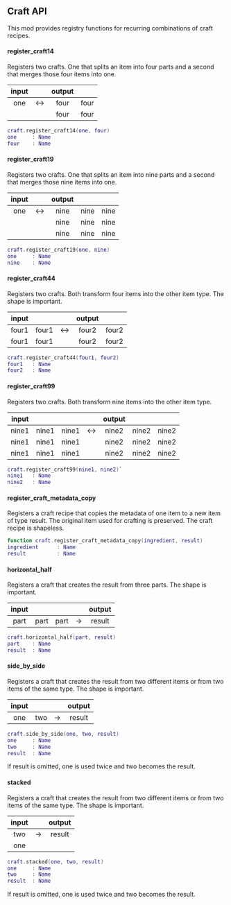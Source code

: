 Craft API 
---------

This mod provides registry functions for recurring combinations of craft
recipes.  

#### register_craft14
Registers two crafts. One that splits an item into four parts and a second that 
merges those four items into one.

| input	|	| output 	||
|:-----:|:-----:|:-------------:|:-----:|
| one	| &harr;| four 		| four	|
|	|	| four 	 	| four  |				
```lua
craft.register_craft14(one, four)
one     : Name
four    : Name
```

#### register_craft19
Registers two crafts. One that splits an item into nine parts and a second that 
merges those nine items into one.

| input	|	| output|||
|:-----:|:-----:|:-----:|:-----:|:-----:|
| one	| &harr;| nine 	| nine	| nine	|
| 	| 	| nine	| nine	| nine	|
| 	|	| nine	| nine	| nine	|
```lua
craft.register_craft19(one, nine)
one     : Name
nine    : Name
```

#### register_craft44
Registers two crafts. Both transform four items into the other item type. The 
shape is important.

| input	|	|	| output 	||
|:-----:|:-----:|:-----:|:-------------:|:-----:|
| four1	| four1	| &harr;| four2 	| four2	|
| four1	| four1	| 	| four2	 	| four2 |				
```lua
craft.register_craft44(four1, four2)
four1   : Name
four2   : Name
```

#### register_craft99
Registers two crafts. Both transform nine items into the other item type. 

| input	|	|	|	| output|||
|:-----:|:-----:|:-----:|:-----:|:-----:|:-----:|:-----:|
| nine1	| nine1	| nine1	| &harr;| nine2	| nine2	| nine2	|
| nine1	| nine1	| nine1	|	| nine2	| nine2	| nine2	|
| nine1	| nine1	| nine1	|	| nine2	| nine2	| nine2	|
```lua
craft.register_craft99(nine1, nine2)`
nine1   : Name
nine2   : Name
```

#### register_craft_metadata_copy
Registers a craft recipe that copies the metadata of one item to a new item of 
type result. The original item used for crafting is preserved. The craft recipe 
is shapeless.
```lua
function craft.register_craft_metadata_copy(ingredient, result)
ingredient      : Name
result          : Name
```

#### horizontal_half
Registers a craft that creates the result from three parts. The shape is 
important.

| input	|	|	|	| output|
|:-----:|:-----:|:-----:|:-----:|:-----:|
| part	| part	| part	| &rarr;| result
```lua
craft.horizontal_half(part, result)
part    : Name
result  : Name
```

#### side_by_side
Registers a craft that creates the result from two different items or from two 
items of the same type. The shape is important.

| input	|	|	| output|
|:-----:|:-----:|:-----:|:-----:|
| one	| two	| &rarr;| result

```lua
craft.side_by_side(one, two, result)
one     : Name
two     : Name
result  : Name
```
If result is omitted, one is used twice and two becomes the result.

#### stacked
Registers a craft that creates the result from two different items or from two 
items of the same type. The shape is important.

| input	|	| output|
|:-----:|:-----:|:-----:|
| two	| &rarr;| result
| one	|	| 

```lua
craft.stacked(one, two, result)
one     : Name
two     : Name
result  : Name
```
If result is omitted, one is used twice and two becomes the result.

